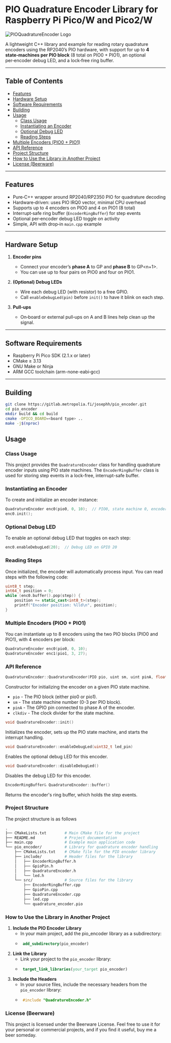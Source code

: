
# PIO Quadrature Encoder Library for Raspberry Pi Pico/W and Pico2/W

![PIOQuadratureEncoder Logo](assets/pio_encoder_logo.png)

A lightweight C++ library and example for reading rotary quadrature encoders using the RP2040’s PIO hardware, with support for up to **4 state‑machines per PIO block** (8 total on PIO0 + PIO1), an optional per‑encoder debug LED, and a lock‑free ring buffer.

---

## Table of Contents

- [Features](#features)  
- [Hardware Setup](#hardware-setup)  
- [Software Requirements](#software-requirements)  
- [Building](#building)  
- [Usage](#usage)  
  - [Class Usage](#class-usage)  
  - [Instantiating an Encoder](#instantiating-an-encoder)  
  - [Optional Debug LED](#optional-debug-led)  
  - [Reading Steps](#reading-steps)  
- [Multiple Encoders (PIO0 + PIO1)](#multiple-encoders-pio0--pio1)  
- [API Reference](#api-reference) 
- [Project Structure](#project-structure)
- [How to Use the Library in Another Project](#how-to-use-the-library-in-another-project)
- [License (Beerware)](#license-beerware)

---

## Features

- Pure‑C++ wrapper around RP2040/RP2350 PIO for quadrature decoding  
- Hardware‑driven: uses PIO IRQ0 vector, minimal CPU overhead  
- Supports up to 4 encoders on PIO0 and 4 on PIO1 (8 total)  
- Interrupt‑safe ring buffer (`EncoderRingBuffer`) for step events  
- Optional per‑encoder debug LED toggle on activity  
- Simple, API with drop‑in `main.cpp` example  

---

## Hardware Setup

1. **Encoder pins**  
   - Connect your encoder’s **phase A** to GP<n> and **phase B** to GP<n+1>.  
   - You can use up to four pairs on PIO0 and four on PIO1.

2. **(Optional) Debug LEDs**  
   - Wire each debug LED (with resistor) to a free GPIO.  
   - Call `enableDebugLed(pin)` before `init()` to have it blink on each step.

3. **Pull‑ups**  
   - On‑board or external pull‑ups on A and B lines help clean up the signal.

---

## Software Requirements

- Raspberry Pi Pico SDK (2.1.x or later)  
- CMake ≥ 3.13  
- GNU Make or Ninja  
- ARM GCC toolchain (arm-none-eabi‑gcc)  

---

## Building

```bash
git clone https://gitlab.metropolia.fi/josephh/pio_encoder.git
cd pio_encoder
mkdir build && cd build
cmake -DPICO_BOARD=<board type> ..
make -j$(nproc)
```
## Usage

### Class Usage

This project provides the `QuadratureEncoder` class for handling quadrature encoder inputs using PIO state machines. The `EncoderRingBuffer` class is used for storing step events in a lock-free, interrupt-safe buffer.

### Instantiating an Encoder

To create and initialize an encoder instance:

```cpp
QuadratureEncoder enc0(pio0, 0, 10);  // PIO0, state machine 0, encoder A on GPIO 10
enc0.init();
```
### Optional Debug LED
To enable an optional debug LED that toggles on each step:
```cpp
enc0.enableDebugLed(20);  // Debug LED on GPIO 20
```
### Reading Steps
Once initialized, the encoder will automatically process input. You can read steps with the following code:
```cpp
uint8_t step;
int64_t position = 0;
while (enc0.buffer().pop(step)) {
    position += static_cast<int8_t>(step);
    printf("Encoder position: %lld\n", position);
}
```
### Multiple Encoders (PIO0 + PIO1)

You can instantiate up to 8 encoders using the two PIO blocks (PIO0 and PIO1), with 4 encoders per block:
```cpp
QuadratureEncoder enc0(pio0, 0, 10);
QuadratureEncoder enc1(pio1, 3, 27);
```
### API Reference
```cpp
QuadratureEncoder::QuadratureEncoder(PIO pio, uint sm, uint pinA, float clkdiv)
```
Constructor for initializing the encoder on a given PIO state machine.

- `pio` - The PIO block (either pio0 or pio1).
- `sm` - The state machine number (0-3 per PIO block).
- `pinA` - The GPIO pin connected to phase A of the encoder.
- `clkdiv` - The clock divider for the state machine.

```cpp
void QuadratureEncoder::init()
```
Initializes the encoder, sets up the PIO state machine, and starts the interrupt handling.

```cpp
void QuadratureEncoder::enableDebugLed(uint32_t led_pin)
```
Enables the optional debug LED for this encoder.

```cpp
void QuadratureEncoder::disableDebugLed()
   ```
Disables the debug LED for this encoder.

```cpp
EncoderRingBuffer& QuadratureEncoder::buffer()
```
Returns the encoder's ring buffer, which holds the step events.

### Project Structure
The project structure is as follows
```makefile
.
├── CMakeLists.txt        # Main CMake file for the project
├── README.md             # Project documentation
├── main.cpp              # Example main application code
└── pio_encoder/          # Library for quadrature encoder handling
    ├── CMakeLists.txt    # CMake file for the PIO encoder library
    ├── include/          # Header files for the library
    │   ├── EncoderRingBuffer.h
    │   ├── GpioPin.h
    │   ├── QuadratureEncoder.h
    │   └── led.h
    └── src/              # Source files for the library
        ├── EncoderRingBuffer.cpp
        ├── GpioPin.cpp
        ├── QuadratureEncoder.cpp
        ├── led.cpp
        └── quadrature_encoder.pio
```
### How to Use the Library in Another Project

1. **Include the PIO Encoder Library**
   - In your main project, add the pio_encoder library as a subdirectory:
   - ```cmake 
      add_subdirectory(pio_encoder)
      ```
2. **Link the Library**
   - Link your project to the `pio_encoder` library: 
   - ```cmake
      target_link_libraries(your_target pio_encoder)
      ```
3. **Include the Headers**
   - In your source files, include the necessary headers from the `pio_encoder` library:
   - ```cpp
      #include "QuadratureEncoder.h"
      ```


### License (Beerware)
This project is licensed under the Beerware License. Feel free to use it for your personal or commercial projects, and if you find it useful, buy me a beer someday.


